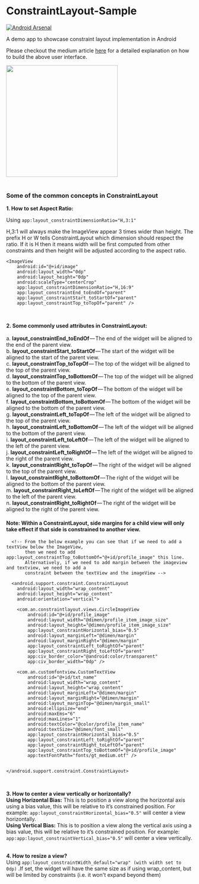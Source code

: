 # ConstraintLayout-Sample
[![Android Arsenal](https://img.shields.io/badge/Android%20Arsenal-Constraint%20Layout%20Demo-blue.svg?style=flat)](https://android-arsenal.com/details/3/7050)

A demo app to showcase constraint layout implementation in Android

Please checkout the medium article [here](https://medium.com/@anitaa_1990/learning-to-implement-constraintlayout-in-android-8ddc69fe0a1a) for a detailed explanation on how to build the above user interface.

<img src="https://github.com/anitaa1990/ConstraintLayout-Sample/blob/new_changes/media/demo.gif" width="300" style="max-width:100%;"></br></br>


<h3>Some of the common concepts in ConstraintLayout</h3>

<b>1. How to set Aspect Ratio:</b>

Using ``` app:layout_constraintDimensionRatio="H,3:1" ```

H,3:1 will always make the ImageView appear 3 times wider than height. The prefix H or W tells ConstraintLayout which dimension should respect the ratio. If it is H then it means width will be first computed from other constraints and then height will be adjusted according to the aspect ratio. 

``` 
<ImageView
    android:id="@+id/image"
    android:layout_width="0dp"
    android:layout_height="0dp"
    android:scaleType="centerCrop"
    app:layout_constraintDimensionRatio="H,16:9"
    app:layout_constraintEnd_toEndOf="parent"
    app:layout_constraintStart_toStartOf="parent"
    app:layout_constraintTop_toTopOf="parent" />
```
</br>  

<b>2. Some commonly used attributes in ConstraintLayout:</b>
</br>  
  a. <b>layout_constraintEnd_toEndOf</b> — The end of the widget will be aligned to the end of the parent view.</br>
  b. <b>layout_constraintStart_toStartOf</b> — The start of the widget will be aligned to the start of the parent view.</br>
  c. <b>layout_constraintTop_toTopOf</b> — The top of the widget will be aligned to the top of the parent view.</br>
  d. <b>layout_constraintTop_toBottomOf</b> — The top of the widget will be aligned to the bottom of the parent view.</br>
  e. <b>layout_constraintBottom_toTopOf</b> — The bottom of the widget will be aligned to the top of the parent view.</br>
  f. <b>layout_constraintBottom_toBottomOf</b> — The bottom of the widget will be aligned to the bottom of the parent view. </br>
  g. <b>layout_constraintLeft_toTopOf</b> — The left of the widget will be aligned to the top of the parent view.</br>
  h. <b>layout_constraintLeft_toBottomOf</b> — The left of the widget will be aligned to the bottom of the parent view.</br>
  i. <b>layout_constraintLeft_toLeftOf</b> — The left of the widget will be aligned to the left of the parent view.</br>
  j. <b>layout_constraintLeft_toRightOf</b> — The left of the widget will be aligned to the right of the parent view.</br>
  k. <b>layout_constraintRight_toTopOf</b> — The right of the widget will be aligned to the top of the parent view.</br>
  l. <b>layout_constraintRight_toBottomOf</b> — The right of the widget will be aligned to the bottom of the parent view.</br>
  m. <b>layout_constraintRight_toLeftOf</b> — The right of the widget will be aligned to the left of the parent view.</br>
  n. <b>layout_constraintRight_toRightOf</b> — The right of the widget will be aligned to the right of the parent view.</br>  
<h4>Note: Within a ConstraintLayout, side margins for a child view will only take effect if that side is constrained to another view.</h4>


      <!-- From the below example you can see that if we need to add a textView below the ImageView, 
           then we need to add  app:layout_constraintTop_toBottomOf="@+id/profile_image" this line.
           Alternatively, if we need to add margin between the imageview and textview, we need to add a
           constraint between the textView and the imageView -->
           
      <android.support.constraint.ConstraintLayout
        android:layout_width="wrap_content"
        android:layout_height="wrap_content"
        android:orientation="vertical">
        
        <com.an.constraintlayout.views.CircleImageView
            android:id="@+id/profile_image"
            android:layout_width="@dimen/profile_item_image_size"
            android:layout_height="@dimen/profile_item_image_size"
            app:layout_constraintHorizontal_bias="0.5"
            android:layout_marginLeft="@dimen/margin"
            android:layout_marginRight="@dimen/margin"
            app:layout_constraintLeft_toRightOf="parent"
            app:layout_constraintRight_toLeftOf="parent"
            app:civ_border_color="@android:color/transparent"
            app:civ_border_width="0dp" />

        <com.an.customfontview.CustomTextView
            android:id="@+id/txt_name"
            android:layout_width="wrap_content"
            android:layout_height="wrap_content"
            android:layout_marginLeft="@dimen/margin"
            android:layout_marginRight="@dimen/margin"
            android:layout_marginTop="@dimen/margin_small"
            android:ellipsize="end"
            android:maxEms="6"
            android:maxLines="1"
            android:textColor="@color/profile_item_name"
            android:textSize="@dimen/font_small"
            app:layout_constraintHorizontal_bias="0.5"
            app:layout_constraintLeft_toRightOf="parent"
            app:layout_constraintRight_toLeftOf="parent"
            app:layout_constraintTop_toBottomOf="@+id/profile_image"
            app:textFontPath="fonts/gt_medium.otf" />


    </android.support.constraint.ConstraintLayout>
   
</br> 

<b>3. How to center a view vertically or horizontally?</b>
</br> <b>Using Horizontal Bias:</b> This is to position a view along the horizontal axis using a bias value, this will be relative to it’s constrained position. For example: ``` app:layout_constraintHorizontal_bias="0.5" ``` will center a view horizontally.
</br> <b>Using Vertical Bias:</b> This is to position a view along the vertical axis using a bias value, this will be relative to it’s constrained position. For example: ``` app:app:layout_constraintVertical_bias="0.5" ``` will center a view vertically.
</br></br>


<b>4. How to resize a view?</b>
</br> Using ```app:layout_constraintWidth_default="wrap" (with width set to 0dp)```
.If set, the widget will have the same size as if using wrap_content, but will be limited by constraints (i.e. it won't expand beyond them) 

</br>



